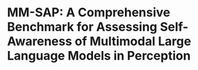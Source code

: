 # MM-SAP: A Comprehensive Benchmark for Assessing Self-Awareness of Multimodal Large Language Models in Perception

